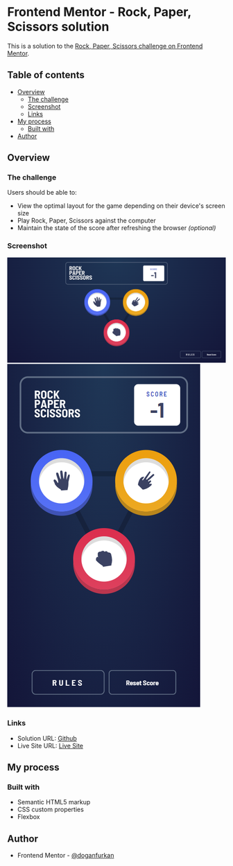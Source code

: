 # Frontend Mentor - Rock, Paper, Scissors solution

This is a solution to the [Rock, Paper, Scissors challenge on Frontend Mentor](https://www.frontendmentor.io/challenges/rock-paper-scissors-game-pTgwgvgH).

## Table of contents

- [Overview](#overview)
  - [The challenge](#the-challenge)
  - [Screenshot](#screenshot)
  - [Links](#links)
- [My process](#my-process)
  - [Built with](#built-with)
- [Author](#author)

## Overview

### The challenge

Users should be able to:

- View the optimal layout for the game depending on their device's screen size
- Play Rock, Paper, Scissors against the computer
- Maintain the state of the score after refreshing the browser _(optional)_

### Screenshot

![Screenshot](./images/ss.png)
![Screenshot](./images/ss-mobile.png)


### Links

- Solution URL: [Github](https://github.com/doganfurkan/rock-paper-scissors-master)
- Live Site URL: [Live Site](https://doganfurkan.github.io/rock-paper-scissors-master/)

## My process

### Built with

- Semantic HTML5 markup
- CSS custom properties
- Flexbox

## Author

- Frontend Mentor - [@doganfurkan](https://www.frontendmentor.io/profile/doganfurkan)